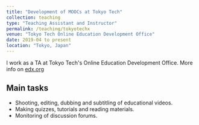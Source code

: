 ```yaml
---
title: "Development of MOOCs at Tokyo Tech"
collection: teaching
type: "Teaching Assistant and Instructor"
permalink: /teaching/tokyotechx
venue: "Tokyo Tech Online Education Development Office"
date: 2019-04 to present
location: "Tokyo, Japan"
---
```


I work as a TA at Tokyo Tech's Online Education Development Office. More info on [edx.org](https://www.edx.org/school/tokyotechx)

## Main tasks

- Shooting, editing, dubbing and subtitling of educational videos.
- Making quizzes, tutorials and reading materials.
- Monitoring of discussion forums.